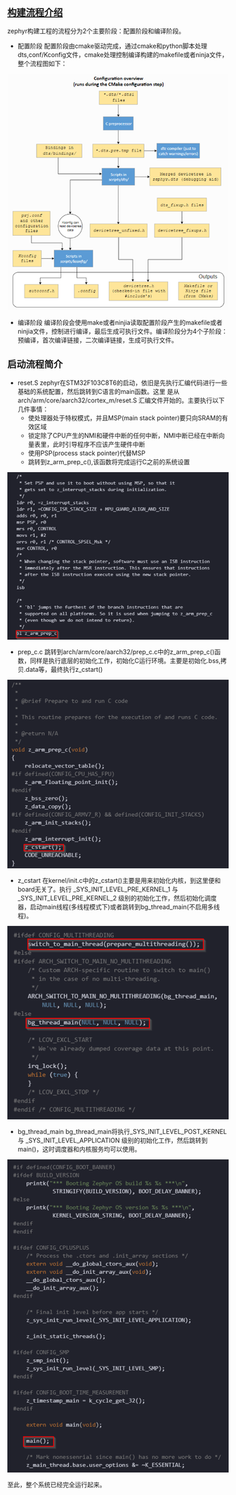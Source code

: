 ## [构建流程介绍](https://docs.zephyrproject.org/latest/guides/build/index.html#)
zephyr构建工程的流程分为2个主要阶段：配置阶段和编译阶段。
* 配置阶段
	配置阶段由cmake驱动完成，通过cmake和python脚本处理dts,conf/Kconfig文件，cmake处理控制编译构建的makefile或者ninja文件，整个流程图如下：

![ConfigurationOverview](https://github.com/ccldmf/zephyr/blob/main/Picture/ConfigurationOverview.png)

* 编译阶段
	编译阶段会使用make或者ninjia读取配置阶段产生的makefile或者ninjia文件，控制进行编译，最后生成可执行文件。编译阶段分为4个子阶段：预编译，首次编译链接，二次编译链接，生成可执行文件。

## 启动流程简介
* reset.S
	zephyr在STM32F103C8T6的启动，依旧是先执行汇编代码进行一些基础的系统配置，然后跳转到C语言的main函数。这里	是从arch/arm/core/aarch32/cortex_m/reset.S 汇编文件开始的。主要执行以下几件事情：
	* 使处理器处于特权模式，并且MSP(main stack pointer)要只向SRAM的有效区域
	* 锁定除了CPU产生的NMI和硬件中断的任何中断，NMI中断已经在中断向量表里，此时引导程序不应该产生硬件中断
	* 使用PSP(process stack pointer)代替MSP
	* 跳转到z_arm_prep_c(),该函数将完成运行C之前的系统设置

![reset](https://github.com/ccldmf/zephyr/blob/main/Picture/reset.png)

* prep_c.c
	跳转到arch/arm/core/aarch32/prep_c.c中的z_arm_prep_c()函数，同样是执行底层的初始化工作，初始化C运行环境。主要是初始化.bss,拷贝.data等，最终执行z_cstart()

![prep](https://github.com/ccldmf/zephyr/blob/main/Picture/prep.png)

* z_cstart
	在kernel/init.c中的z_cstart()主要是用来初始化内核，到这里便和board无关了。执行 _SYS_INIT_LEVEL_PRE_KERNEL_1 与 _SYS_INIT_LEVEL_PRE_KERNEL_2 级别的初始化工作，然后初始化调度器，启动main线程(多线程模式下)或者跳转到bg_thread_main(不启用多线程)。

![cstart](https://github.com/ccldmf/zephyr/blob/main/Picture/cstart.png)

* bg_thread_main
	bg_thread_main将执行_SYS_INIT_LEVEL_POST_KERNEL 与 _SYS_INIT_LEVEL_APPLICATION 级别的初始化工作，然后跳转到 main()，这时调度器和内核服务均可以使用。

![main](https://github.com/ccldmf/zephyr/blob/main/Picture/main.png)

至此，整个系统已经完全运行起来。
